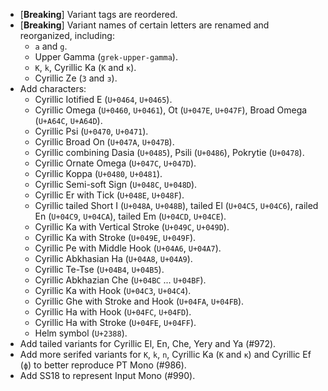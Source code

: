  * \[**Breaking**\] Variant tags are reordered.
 * \[**Breaking**\] Variant names of certain letters are renamed and reorganized, including:
   - `a` and `g`.
   - Upper Gamma (`grek-upper-gamma`).
   - `K`, `k`, Cyrillic Ka (`К` and `к`).
   - Cyrillic Ze (`З` and `з`).
 * Add characters:
   - Cyrillic Iotified E (`U+0464`, `U+0465`).
   - Cyrillic Omega (`U+0460`, `U+0461`), Ot (`U+047E`, `U+047F`), Broad Omega (`U+A64C`, `U+A64D`).
   - Cyrillic Psi (`U+0470`, `U+0471`).
   - Cyrillic Broad On (`U+047A`, `U+047B`).
   - Cyrillic combining Dasia (`U+0485`), Psili (`U+0486`), Pokrytie (`U+0478`).
   - Cyrillic Ornate Omega (`U+047C`, `U+047D`).
   - Cyrillic Koppa (`U+0480`, `U+0481`).
   - Cyrillic Semi-soft Sign (`U+048C`, `U+048D`).
   - Cyrillic Er with Tick (`U+048E`, `U+048F`).
   - Cyrillic tailed Short I (`U+048A`, `U+048B`), tailed El (`U+04C5`, `U+04C6`), railed En (`U+04C9`, `U+04CA`), tailed Em (`U+04CD`, `U+04CE`).
   - Cyrillic Ka with Vertical Stroke (`U+049C`, `U+049D`).
   - Cyrillic Ka with Stroke (`U+049E`, `U+049F`).
   - Cyrillic Pe with Middle Hook (`U+04A6`, `U+04A7`).
   - Cyrillic Abkhasian Ha (`U+04A8`, `U+04A9`).
   - Cyrillic Te-Tse (`U+04B4`, `U+04B5`).
   - Cyrillic Abkhazian Che (`U+04BC` ... `U+04BF`).
   - Cyrillic Ka with Hook (`U+04C3`, `U+04C4`).
   - Cyrillic Ghe with Stroke and Hook (`U+04FA`, `U+04FB`).
   - Cyrillic Ha with Hook (`U+04FC`, `U+04FD`).
   - Cyrillic Ha with Stroke (`U+04FE`, `U+04FF`).
   - Helm symbol (`U+2388`).
 * Add tailed variants for Cyrillic El, En, Che, Yery and Ya (#972).
 * Add more serifed variants for `K`, `k`, `n`, Cyrillic Ka (`К` and `к`) and Cyrillic Ef (`ф`) to better reproduce PT Mono (#986).
 * Add SS18 to represent Input Mono (#990).